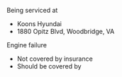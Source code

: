 Being serviced at
* Koons Hyundai
* 1880 Opitz Blvd, Woodbridge, VA

Engine failure
* Not covered by insurance
* Should be covered by 